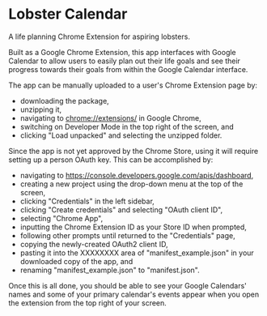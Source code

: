 # Lobster Calendar
A life planning Chrome Extension for aspiring lobsters.

Built as a Google Chrome Extension, this app interfaces with Google Calendar to allow users to easily plan out their life goals and see their progress towards their goals from within the Google Calendar interface.

The app can be manually uploaded to a user's Chrome Extension page by:
- downloading the package,
- unzipping it,
- navigating to <chrome://extensions/> in Google Chrome,
- switching on Developer Mode in the top right of the screen, and
- clicking "Load unpacked" and selecting the unzipped folder.

Since the app is not yet approved by the Chrome Store, using it will require setting up a person OAuth key. This can be accomplished by:
- navigating to <https://console.developers.google.com/apis/dashboard>,
- creating a new project using the drop-down menu at the top of the screen,
- clicking "Credentials" in the left sidebar,
- clicking "Create credentials" and selecting "OAuth client ID",
- selecting "Chrome App",
- inputting the Chrome Extension ID as your Store ID when prompted,
- following other prompts until returned to the "Credentials" page,
- copying the newly-created OAuth2 client ID,
- pasting it into the XXXXXXXX area of "manifest_example.json" in your downloaded copy of the app, and
- renaming "manifest_example.json" to "manifest.json".

Once this is all done, you should be able to see your Google Calendars' names and some of your primary calendar's events appear when you open the extension from the top right of your screen.
